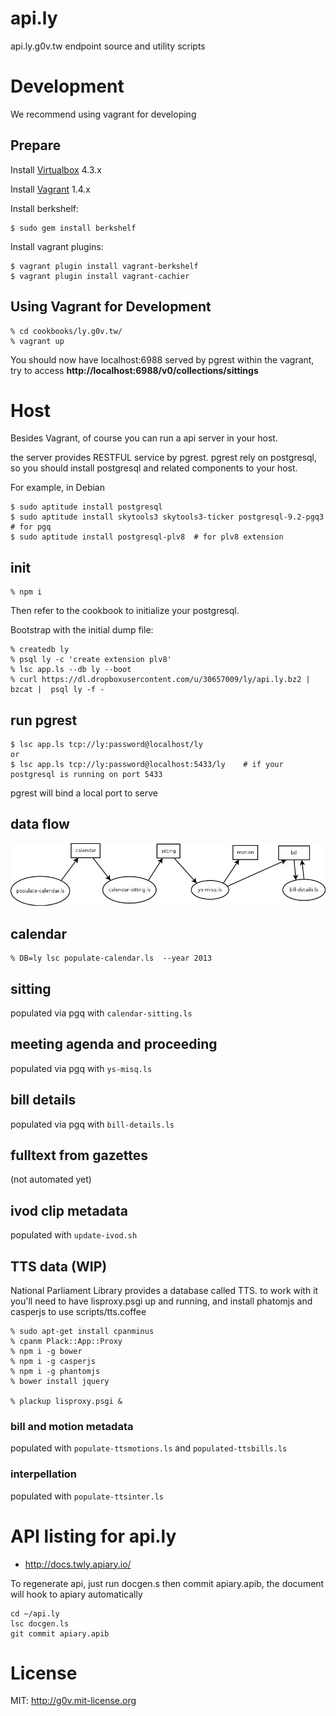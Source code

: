 api.ly
======

api.ly.g0v.tw endpoint source and utility scripts

# Development

We recommend using vagrant for developing

## Prepare

Install [Virtualbox](https://www.virtualbox.org/wiki/Downloads) 4.3.x

Install [Vagrant](http://downloads.vagrantup.com/) 1.4.x

Install berkshelf:

    $ sudo gem install berkshelf

Install vagrant plugins:

    $ vagrant plugin install vagrant-berkshelf
    $ vagrant plugin install vagrant-cachier

## Using Vagrant for Development

    % cd cookbooks/ly.g0v.tw/
    % vagrant up

You should now have localhost:6988 served by pgrest within the vagrant, try to access **http://localhost:6988/v0/collections/sittings**

# Host

Besides Vagrant, of course you can run a api server in your host.

the server provides RESTFUL service by pgrest. pgrest rely on postgresql, so you should install postgresql and related components to your host.

For example, in Debian

    $ sudo aptitude install postgresql
    $ sudo aptitude install skytools3 skytools3-ticker postgresql-9.2-pgq3  # for pgq
    $ sudo aptitude install postgresql-plv8  # for plv8 extension

## init

    % npm i

Then refer to the cookbook to initialize your postgresql.

Bootstrap with the initial dump file:

    % createdb ly
    % psql ly -c 'create extension plv8'
    % lsc app.ls --db ly --boot
    % curl https://dl.dropboxusercontent.com/u/30657009/ly/api.ly.bz2 | bzcat |  psql ly -f -

## run pgrest

    $ lsc app.ls tcp://ly:password@localhost/ly
    or
    $ lsc app.ls tcp://ly:password@localhost:5433/ly    # if your postgresql is running on port 5433

pgrest will bind a local port to serve

## data flow

![](./dataflow.png)

## calendar

    % DB=ly lsc populate-calendar.ls  --year 2013

## sitting

populated via pgq with `calendar-sitting.ls`

## meeting agenda and proceeding

populated via pgq with `ys-misq.ls`

## bill details

populated via pgq with `bill-details.ls`

## fulltext from gazettes

(not automated yet)

## ivod clip metadata

populated with `update-ivod.sh`

## TTS data (WIP)

National Parliament Library provides a database called TTS.  to work with it you'll need to have lisproxy.psgi up and running, and install phatomjs and casperjs to use scripts/tts.coffee

    % sudo apt-get install cpanminus
    % cpanm Plack::App::Proxy
    % npm i -g bower
    % npm i -g casperjs
    % npm i -g phantomjs
    % bower install jquery

    % plackup lisproxy.psgi &

### bill and motion metadata

populated with `populate-ttsmotions.ls` and `populated-ttsbills.ls`

### interpellation

populated with `populate-ttsinter.ls`

API listing for api.ly
======================
- http://docs.twly.apiary.io/

To regenerate api, just run docgen.s then commit apiary.apib, the document will hook to apiary automatically

    cd ~/api.ly
    lsc docgen.ls
    git commit apiary.apib


License
=======
MIT: http://g0v.mit-license.org
